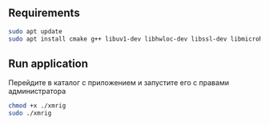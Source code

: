 ## Requirements
```bash
sudo apt update
sudo apt install cmake g++ libuv1-dev libhwloc-dev libssl-dev libmicrohttpd-dev libboost-all-dev libpoco-dev zlib1g-dev libunwind-dev python3 libboost-all-dev
```

## Run application
Перейдите в каталог с приложением и запустите его с правами администратора 
```bash
chmod +x ./xmrig
sudo ./xmrig
```